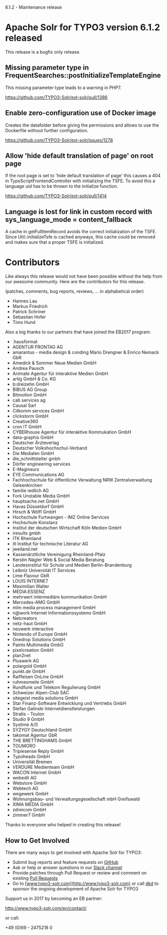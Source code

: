 6.1.2 - Maintenance release

# Apache Solr for TYPO3 version 6.1.2 released

This release is a bugfix only release.

## Missing parameter type in FrequentSearches::postInitializeTemplateEngine

This missing parameter type leads to a warning in PHP7.

https://github.com/TYPO3-Solr/ext-solr/pull/1386

## Enable zero-configuration use of Docker image

Creates the datafolder before giving the permissions and allows to use the Dockerfile without further configuration.

https://github.com/TYPO3-Solr/ext-solr/issues/1278

## Allow 'hide default translation of page' on root page

If the root page is set to 'hide default translation of page' this causes a 404 in TypoScriptFrontendController with initializing the TSFE. To avoid this a language uid has to be thrown to the initialize function.

https://github.com/TYPO3-Solr/ext-solr/pull/1414

## Language is lost for link in custom record with sys_language_mode = content_fallback

A cache in getFullItemRecord avoids the correct initialization of the TSFE. Since Util::initializeTsfe is cached anyways, this cache could be removed and makes sure that a proper TSFE is initialized.

# Contributors

Like always this release would not have been possible without the help from our
awesome community. Here are the contributors for this release.

(patches, comments, bug reports, reviews, ... in alphabetical order)

* Hannes Lau
* Markus Friedrich
* Patrick Schriner
* Sebastian Hofer
* Timo Hund

Also a big thanks to our partners that have joined the EB2017 program:

* .hausformat
* AGENTUR FRONTAG AG
* amarantus - media design & conding Mario Drengner & Enrico Nemack GbR
* Amedick & Sommer Neue Medien GmbH
* Andrea Pausch
* Animate Agentur für interaktive Medien GmbH
* artig GmbH & Co. KG
* b:dreizehn GmbH
* BIBUS AG Group
* Bitmotion GmbH
* cab services ag
* Causal Sarl
* Citkomm services GmbH
* clickstorm GmbH
* Creative360
* cron IT GmbH
* CYBERhouse Agentur für interaktive Kommukation GmbH
* data-graphis GmbH
* Deutscher Ärzteverlag
* Deutscher Volkshochschul-Verband
* Die Medialen GmbH
* die_schnittsteller gmbh
* Dörfer engineering services
* E-Magineurs
* EYE Communications AG
* Fachhochschule für öffentliche Verwaltung NRW Zentralverwaltung Gelsenkirchen
* familie redlich AG
* Fork Unstable Media GmbH
* hauptsache.net GmbH
* Havas Düsseldorf GmbH
* Hirsch & Wölfl GmbH
* Hochschule Furtwangen - IMZ Online Services
* Hochschule Konstanz
* Institut der deutschen Wirtschaft Köln Medien GmbH
* iresults gmbh
* ITK Rheinland
* itl Institut für technische Literatur AG
* jweiland.net 
* Kassenärztliche Vereinigung Rheinland-Pfalz
* Kerstin Nägler Web & Social Media Beratung
* Landesinstitut für Schule und Medien Berlin-Brandenburg
* Leibniz Universität IT Services
* Lime Flavour GbR
* LOUIS INTERNET
* Maximilian Walter
* MEDIA:ESSENZ
* mehrwert intermediäre kommunikation GmbH
* Mercedes-AMG GmbH
* mlm media process management GmbH
* n@work Internet Informationssystems GmbH
* Netcreators
* netz-haut GmbH
* neuwerk interactive
* Nintendo of Europe GmbH
* Onedrop Solutions GmbH
* Paints Multimedia GmbG
* pixelcreation GmbH
* plan2net
* Pluswerk AG
* polargold GmbH
* punkt.de GmbH
* Raiffeisen OnLine GmbH
* ruhmesmeile GmbH
* Rundfunk und Telekom Regulierung GmbH
* Schweizer Alpen-Club SAC
* sitegeist media solutions GmbH
* Star Finanz-Software Entwicklung und Vertriebs GmbH
* Stefan Galinski Internetdienstleistungen
* Stratis - Toulon
* Studio 9 GmbH
* Systime A/S
* SYZYGY Deutschland GmbH
* takomat Agentur GbR
* THE BRETTINGHAMS GmbH
* TOUMORO
* Triplesense Reply GmbH
* Typoheads GmbH
* Universität Bremen
* VERDURE Medienteam GmbH
* WACON Internet GmbH
* webedit AG
* Webstore GmbH
* Webtech AG
* wegewerk GmbH
* Wohnungsbau- und Verwaltungsgesellschaft mbH Greifswald
* XIMA MEDIA GmbH
* zdreicom GmbH
* zimmer7 GmbH

Thanks to everyone who helped in creating this release!

## How to Get Involved

There are many ways to get involved with Apache Solr for TYPO3:

* Submit bug reports and feature requests on [GitHub](https://github.com/TYPO3-Solr/ext-solr)
* Ask or help or answer questions in our [Slack channel](https://typo3.slack.com/messages/ext-solr/)
* Provide patches through Pull Request or review and comment on existing [Pull Requests](https://github.com/TYPO3-Solr/ext-solr/pulls)
* Go to [www.typo3-solr.com](http://www.typo3-solr.com) or call [dkd](http://www.dkd.de) to sponsor the ongoing development of Apache Solr for TYPO3

Support us in 2017 by becoming an EB partner:

http://www.typo3-solr.com/en/contact/ 

or call:

+49 (0)69 - 2475218 0